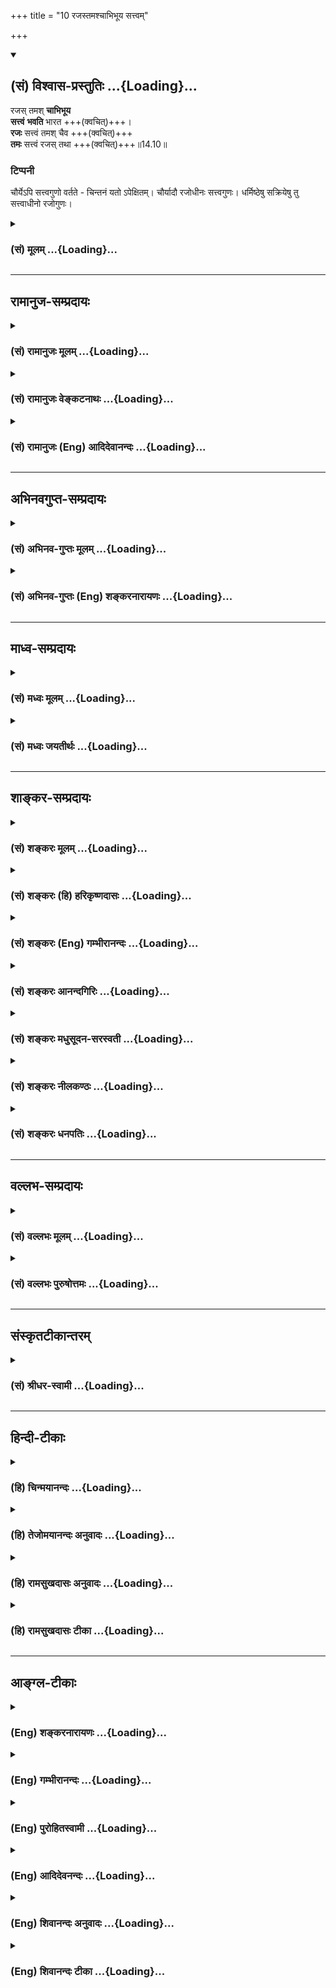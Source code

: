 +++
title = "10 रजस्तमश्चाभिभूय सत्त्वम्"

+++
<div class="js_include" newlevelforh1="2" title="(सं) विश्वास-प्रस्तुतिः" unfilled url="/mahAbhAratam/shlokashaH/06-bhIShma-parva/03-bhagavad-gItA-parva/saMskRtam/vishvAsa-prastutiH/14_guNa-traya-vibhAga-y/10_rajastamashchAbhi.md">
<details open><summary><h2>(सं) विश्वास-प्रस्तुतिः ...{Loading}...</h2></summary>

रजस् तमश् **चाभिभूय**  
**सत्त्वं** **भवति** भारत +++(क्वचित्)+++।  
**रजः** सत्त्वं तमश् चैव +++(क्वचित्)+++  
**तमः** सत्त्वं रजस् तथा +++(क्वचित्)+++॥14.10॥

### टिप्पनी
चौर्येऽपि सत्त्वगुणो वर्तते - चिन्तनं यतो ऽपेक्षितम्। चौर्यादौ रजोधीनः सत्त्वगुणः। धर्मिष्ठेषु सक्रियेषु तु सत्त्वाधीनो रजोगुणः।
</details>
</div>
<div class="js_include collapsed" newlevelforh1="3" title="(सं) मूलम्" unfilled url="/mahAbhAratam/shlokashaH/06-bhIShma-parva/03-bhagavad-gItA-parva/saMskRtam/mUlam/14_guNa-traya-vibhAga-y/10_rajastamashchAbhi.md">
<details><summary><h3>(सं) मूलम् ...{Loading}...</h3></summary>

रजस्तमश्चाभिभूय सत्त्वं भवति भारत।  
रजः सत्त्वं तमश्चैव तमः सत्त्वं रजस्तथा।।14.10।।
</details>
</div>


_________________
## रामानुज-सम्प्रदायः
<div class="js_include collapsed" newlevelforh1="3" title="(सं) रामानुजः मूलम्" unfilled url="/mahAbhAratam/shlokashaH/06-bhIShma-parva/03-bhagavad-gItA-parva/saMskRtam/rAmAnujaH/mUlam/14_guNa-traya-vibhAga-y/10_rajastamashchAbhi.md">
<details><summary><h3>(सं) रामानुजः मूलम् ...{Loading}...</h3></summary>

।।14.10।। यद्य् अपि सत्त्वादयस् त्रयः प्रकृति-संसृष्टात्म-स्वरूपानुबन्धिनः, तथापि प्राचीन-कर्म-वशाद् देहाप्यायन-भूताहार-वैषम्यात् च सत्त्वादयः परस्पर-समुद्भवाभिभव-रूपेण वर्तन्ते। 

रजस्तमसी कदाचिद् **अभिभूय** **सत्त्वम्** उद्रिक्तं वर्तते।  
तथा तमःसत्त्वे अभिभूय **रजः** कदाचित्।  
कदाचित् च रजःसत्त्वे अभिभूय **तमः**।

तत् च कार्योपलब्ध्या एव अवगच्छेद् इत्याह --**

</details>
</div>
<div class="js_include collapsed" newlevelforh1="3" title="(सं) रामानुजः वेङ्कटनाथः" unfilled url="/mahAbhAratam/shlokashaH/06-bhIShma-parva/03-bhagavad-gItA-parva/saMskRtam/rAmAnujaH/venkaTanAthaH/14_guNa-traya-vibhAga-y/10_rajastamashchAbhi.md">
<details><summary><h3>(सं) रामानुजः वेङ्कटनाथः ...{Loading}...</h3></summary>

  
  
।।14.10।। अनन्तर-ग्रन्थस्यासङ्गति-शङ्कां परिहरति -- **देहाकारे**ति। परस्परविरुद्धं यथार्था-ऽयथार्थ-ज्ञान--सुख-दुःख-सङ्गादि-रूपम् इत्यर्थः।

उद्भवाभिभवानियम-प्रसङ्ग-परिहाराय भगवद्-अनुग्रह-निग्रह-हेतूनां कर्मणां विषम-विपाक-समयत्वात् तद्-अनुरूपोद्भवाभिभव-प्रवाह उपपद्यत इत्याह - **प्राचीनकर्मवशाद्** इति। 

यथा वात-पित्त-कफानां तत्-तत्-प्रचुरैर् द्रव्यैर् उपचयो वृद्धिः समानैः सर्वेषां विपरीतैर् विपर्ययः \[अष्टांगहृ.सू.स्था.1।15\] इत्यायुर्वेद-विदो वदन्ति। तथाऽत्रापि वक्ष्यमाण-सात्त्विकाद्य्-आहार-भेदाद् इत्य् आह -- **देहाप्यायन-भूताहार-वैषम्याच्** चेति।

ततो देवा अभवन् परासुराः इत्यादि(श्रुति)ष्व् इव भवतिरत्रोद्भव-विषय इत्याह - **उद्रिक्तं वर्तत** इति। रजस्-तमसोर् उद्भूतयोः परिहारार्थम् अयम् उद्भवाभिभवोपदेशः।  
  

</details>
</div>
<div class="js_include collapsed" newlevelforh1="3" title="(सं) रामानुजः (Eng) आदिदेवानन्दः" unfilled url="/mahAbhAratam/shlokashaH/06-bhIShma-parva/03-bhagavad-gItA-parva/saMskRtam/rAmAnujaH/english/AdidevAnandaH/14_guNa-traya-vibhAga-y/10_rajastamashchAbhi.md">
<details><summary><h3>(सं) रामानुजः (Eng) आदिदेवानन्दः ...{Loading}...</h3></summary>

14.10 Even though all the three Gunas of Sattva etc., are associated with the nature of the self conjoined with Prakrti in the form of body,
yet owing to the dominance of previous Karmas and the differences in the food nourishing the body, Sattva etc., preponderate or are subdued by turn. Sometimes Sattva preponderates prevailing over Rajas and Tamas;
sometimes Rajas preponderates prevailing over Tamas and Sattva, and sometimes Tamas preponderates prevailing over Rajas and Sattva. He teaches that this changing preponderance of the Gunas can be inferred from the knowledge of the effects produced by them.

</details>
</div>


_________________
## अभिनवगुप्त-सम्प्रदायः
<div class="js_include collapsed" newlevelforh1="3" title="(सं) अभिनव-गुप्तः मूलम्" unfilled url="/mahAbhAratam/shlokashaH/06-bhIShma-parva/03-bhagavad-gItA-parva/saMskRtam/abhinava-guptaH/mUlam/14_guNa-traya-vibhAga-y/10_rajastamashchAbhi.md">
<details><summary><h3>(सं) अभिनव-गुप्तः मूलम् ...{Loading}...</h3></summary>

।।14.9 -- 14.10।। सत्त्वमिति। रज इति। संजयति योजयति। रजस्तमसी अभिभूय
सत्त्वं वर्धते रस्तु सत्त्वतमसी; तमः सत्त्वरजसी। उक्तं हि
--,अन्योन्याभिभवेन गुणवृद्धिः इति।

</details>
</div>
<div class="js_include collapsed" newlevelforh1="3" title="(सं) अभिनव-गुप्तः (Eng) शङ्करनारायणः" unfilled url="/mahAbhAratam/shlokashaH/06-bhIShma-parva/03-bhagavad-gItA-parva/saMskRtam/abhinava-guptaH/english/shankaranArAyaNaH/14_guNa-traya-vibhAga-y/10_rajastamashchAbhi.md">
<details><summary><h3>(सं) अभिनव-गुप्तः (Eng) शङ्करनारायणः ...{Loading}...</h3></summary>

14.9-10 Sattvam etc. Rajah etc. Dominates fully i.e. sets \[to work\].
The Sattva flourishes by overpowering the Rajas and the Tamas. But, the
Rajas \[flourishes by overpowering\] both the Sattva and the Tamas; and
the Tamas \[does so by overpowering\] both the Sattva and the Rajas.
That has been stated : 'The Strands augment by overpowering each other'.

</details>
</div>


_________________
## माध्व-सम्प्रदायः
<div class="js_include collapsed" newlevelforh1="3" title="(सं) मध्वः मूलम्" unfilled url="/mahAbhAratam/shlokashaH/06-bhIShma-parva/03-bhagavad-gItA-parva/saMskRtam/madhvaH/mUlam/14_guNa-traya-vibhAga-y/10_rajastamashchAbhi.md">
<details><summary><h3>(सं) मध्वः मूलम् ...{Loading}...</h3></summary>

।।14.10।। Sri Madhvacharya did not comment on this sloka.,

</details>
</div>
<div class="js_include collapsed" newlevelforh1="3" title="(सं) मध्वः जयतीर्थः" unfilled url="/mahAbhAratam/shlokashaH/06-bhIShma-parva/03-bhagavad-gItA-parva/saMskRtam/madhvaH/jayatIrthaH/14_guNa-traya-vibhAga-y/10_rajastamashchAbhi.md">
<details><summary><h3>(सं) मध्वः जयतीर्थः ...{Loading}...</h3></summary>

।।14.10।। Sri Jayatirtha did not comment on this sloka.  
  

</details>
</div>


_________________
## शाङ्कर-सम्प्रदायः
<div class="js_include collapsed" newlevelforh1="3" title="(सं) शङ्करः मूलम्" unfilled url="/mahAbhAratam/shlokashaH/06-bhIShma-parva/03-bhagavad-gItA-parva/saMskRtam/shankaraH/mUlam/14_guNa-traya-vibhAga-y/10_rajastamashchAbhi.md">
<details><summary><h3>(सं) शङ्करः मूलम् ...{Loading}...</h3></summary>

।।14.10।। --,**रजः तमश्च** उभावपि **अभिभूय सत्त्वं भवति** उद्भवति वर्धते
यदा; तदा लब्धात्मकं सत्त्वं स्वकार्यं ज्ञानसुखादि आरभते हे **भारत।** तथा
रजोगुणः **सत्त्वं तमश्च एव उभा**वपि अभिभूय वर्धते यदा; तदा कर्म तृष्णादि
स्वकार्यम् आरभते। तम आख्यो गुणः **सत्त्वं रजश्च** उभावपि अभिभूय **तथै**व
वर्धते यदा; तदा ज्ञानावरणादि स्वकार्यम् आरभते।। यदा यो गुणः उद्भूतः भवति;
तदा तस्य किं लिङ्गमिति उच्यते --,

</details>
</div>
<div class="js_include collapsed" newlevelforh1="3" title="(सं) शङ्करः (हि) हरिकृष्णदासः" unfilled url="/mahAbhAratam/shlokashaH/06-bhIShma-parva/03-bhagavad-gItA-parva/saMskRtam/shankaraH/hindI/harikRShNadAsaH/14_guNa-traya-vibhAga-y/10_rajastamashchAbhi.md">
<details><summary><h3>(सं) शङ्करः (हि) हरिकृष्णदासः ...{Loading}...</h3></summary>

।।14.10।। ये तीनों गुण उपर्युक्त कार्य कब करते हैं सो कहते हैं --, हे
भारत रजोगुण और तमोगुण -- इन दोनोंको दबाकर जब सत्त्वगुण उन्नत होता है --
बढ़ता है; तब वह अपने स्वरूपको प्राप्त हुआ सत्त्वगुण अपने कार्यज्ञान और
सुखादिका आरम्भ किया करता है। तथा सत्त्वगुण और तमोगुण -- इन दोनोंको ही
दबाकर जब रजोगुण बढ़ता है तब वह कर्मोंमें तृष्णा आदि अपने कार्यका आरम्भ
किया करता है। वैसे ही सत्त्वगुण और रजोगुण इन दोनोंको दबाकर जब तम नामक
गुण बढ़ता है तब वह ज्ञानको आच्छादित करना आदि अपना कार्य आरम्भ किया करता
है।  
  
,

</details>
</div>
<div class="js_include collapsed" newlevelforh1="3" title="(सं) शङ्करः (Eng) गम्भीरानन्दः" unfilled url="/mahAbhAratam/shlokashaH/06-bhIShma-parva/03-bhagavad-gItA-parva/saMskRtam/shankaraH/english/gambhIrAnandaH/14_guNa-traya-vibhAga-y/10_rajastamashchAbhi.md">
<details><summary><h3>(सं) शङ्करः (Eng) गम्भीरानन्दः ...{Loading}...</h3></summary>

14.10 O scion of the Bharata dynasty, sattva bhavati, increases, comes
into being; abhibhuya, by subduing both rajas and tamas. When sattva
increases, then, coming to its own, it produces its own
effects-knowledge, happiness, etc. Similarly, when the ality of rajas
increases by overpowering both sattva and tamas, then it produces its
own effects-activity and hankering. When the ality called tamas
increases by similarly dominating over sattva and rajas, it then
produces its own effects-obscuring of knowledge, etc. When any ality
preponderates, then what is its indication; This is being answered:

</details>
</div>
<div class="js_include collapsed" newlevelforh1="3" title="(सं) शङ्करः आनन्दगिरिः" unfilled url="/mahAbhAratam/shlokashaH/06-bhIShma-parva/03-bhagavad-gItA-parva/saMskRtam/shankaraH/AnandagiriH/14_guNa-traya-vibhAga-y/10_rajastamashchAbhi.md">
<details><summary><h3>(सं) शङ्करः आनन्दगिरिः ...{Loading}...</h3></summary>

।।14.10।। इतरेतराविरोधेन वा सत्त्वादयो गुणा युगपदुत्कृष्यते विरोधेन वा
क्रमेण वेति संदेहात्पृच्छति -- **उक्तमिति।**
सत्त्वोत्कर्षार्थिनामितराभिभवार्थं क्रमपक्षमाश्रित्योत्तरमाह -- **उच्यत
इति।** सत्त्वाभिवृद्धिमेव विवृणोति -- **तदेति।**
रजस्तमसोस्तिरोधानदशायामिति यावत्। रजसो वृद्धिप्रकारं तत्कार्यं च कथयति
-- **तथेति।** तमसोऽपि विवृद्धिं तत्कार्यं च निर्दिशति -- **तम इति।**

</details>
</div>
<div class="js_include collapsed" newlevelforh1="3" title="(सं) शङ्करः मधुसूदन-सरस्वती" unfilled url="/mahAbhAratam/shlokashaH/06-bhIShma-parva/03-bhagavad-gItA-parva/saMskRtam/shankaraH/madhusUdana-sarasvatI/14_guNa-traya-vibhAga-y/10_rajastamashchAbhi.md">
<details><summary><h3>(सं) शङ्करः मधुसूदन-सरस्वती ...{Loading}...</h3></summary>

।।14.10।। उक्तं कार्यं कदा कुर्वन्ति गुणा इत्युच्यते -- रजस्तमश्च
युगपदुभावपि गुणावभिभूय सत्त्वं भवत्युद्भवति वर्धते यदा तदा स्वकार्यं
प्रागुक्तमसाधारण्येन करोतीति शेषः। एवं रजोऽपि सत्त्वं तमश्चेति
गुणद्वयमभिभूयोद्भवति यदा तदा स्वकार्यं प्रागुक्तं करोति। तथा तद्वदेव
तमोऽपि सत्त्वं रजश्चेत्युभावपि गुणावभिभूय उद्भवति यदा तदा स्वकार्यं
प्रागुक्तं करोतीत्यर्थः।

</details>
</div>
<div class="js_include collapsed" newlevelforh1="3" title="(सं) शङ्करः नीलकण्ठः" unfilled url="/mahAbhAratam/shlokashaH/06-bhIShma-parva/03-bhagavad-gItA-parva/saMskRtam/shankaraH/nIlakaNThaH/14_guNa-traya-vibhAga-y/10_rajastamashchAbhi.md">
<details><summary><h3>(सं) शङ्करः नीलकण्ठः ...{Loading}...</h3></summary>

।।14.10।। सत्त्वादयः कदा स्वस्वकार्ये प्रभवन्तीत्याशङ्क्येतरेतरयोरभिभवे
सतीत्याह -- **रज इति।** रजस्तमसी अभिभूय सत्त्वं भवति वर्धते। एवं रजोपि
सत्वतमसी अभिभूय भवति। तथा तमोऽपि सत्त्वरजसी अभिभूय भवतीत्यर्थः।

</details>
</div>
<div class="js_include collapsed" newlevelforh1="3" title="(सं) शङ्करः धनपतिः" unfilled url="/mahAbhAratam/shlokashaH/06-bhIShma-parva/03-bhagavad-gItA-parva/saMskRtam/shankaraH/dhanapatiH/14_guNa-traya-vibhAga-y/10_rajastamashchAbhi.md">
<details><summary><h3>(सं) शङ्करः धनपतिः ...{Loading}...</h3></summary>

।।14.10।। इतराविरोधेन सत्त्वादयो गुणा युगपदुत्कृष्यन्ते विरोधेन वा क्रमेण
वेत्यपेक्षायां सत्त्वोत्कर्षार्थिनामितराबिभवार्थं क्रमपक्षमाश्रित्याह --
रज इति। रजस्तमश्चोभावप्यभिमूय तिरोधाय सत्त्वं भवत्युत्भवति वर्धते यदा
तदा रजस्तमसोस्तिरोधानदशायां लब्धात्मकं सत्त्वं स्वं कार्यं
ज्ञानसुखाद्यारभत इति शेषः। भारतेति संबोधयन् भायां ब्रह्मविद्यायां रतेन
रजस्तमसोस्तिरोधायिका सत्त्ववृद्धिः संपाद्येति द्योतयति। तथा रजोगुणो यदा
सत्त्वं तमश्चैवोभावभिभूय वर्धते तदा कर्म तृष्णादि स्वं कार्यमारभते। एवं
तमआख्योऽपि गुणो यदा सत्त्वं रजश्चैवोभावभिभूय वर्धते तदा
ज्ञानावरणप्रमादादि स्वं कार्यभारभत इत्यर्थः।

</details>
</div>


_________________
## वल्लभ-सम्प्रदायः
<div class="js_include collapsed" newlevelforh1="3" title="(सं) वल्लभः मूलम्" unfilled url="/mahAbhAratam/shlokashaH/06-bhIShma-parva/03-bhagavad-gItA-parva/saMskRtam/vallabhaH/mUlam/14_guNa-traya-vibhAga-y/10_rajastamashchAbhi.md">
<details><summary><h3>(सं) वल्लभः मूलम् ...{Loading}...</h3></summary>

।।14.10।। रजस्तमश्चेति। गुणद्वयमभिभूय सत्त्वं भवत्यदृष्चवशात्। एवमन्यदपि।

</details>
</div>
<div class="js_include collapsed" newlevelforh1="3" title="(सं) वल्लभः पुरुषोत्तमः" unfilled url="/mahAbhAratam/shlokashaH/06-bhIShma-parva/03-bhagavad-gItA-parva/saMskRtam/vallabhaH/puruShottamaH/14_guNa-traya-vibhAga-y/10_rajastamashchAbhi.md">
<details><summary><h3>(सं) वल्लभः पुरुषोत्तमः ...{Loading}...</h3></summary>

  
  
।।14.10।। ननु सुखदुःखाद्यदृष्टसाधनत्वे सति स्वकार्यकरणमन्यथाभावकत्वं कथं
इत्याशङ्क्य तेषां तथा सामर्थ्यं मया दत्तमस्तीति ज्ञापनाय
सिद्धवत्कारेणानुवदति -- रजस्तम इति। रजस्तमः दुःखाज्ञानात्मकगुणद्वयमभिभूय
तिरस्कृत्य सत्त्वं भवतीत्यर्थः। भारत इतिसम्बोधनेन यथा मदिच्छया
सर्वपराभवेन त्वं जयसि तथेत्यर्थो द्योतितः। एवं रजोऽपि सत्त्वं तमश्चेति
गुणद्वयाभिभवेन भवति। एवकारेण तमसो मोहकसामर्थ्याधिक्येऽपि तथाकर्तृत्वं
व्यज्यते। तथा तमः सत्त्वं रजश्चाभिभूय भवतीत्यर्थः।  
  

</details>
</div>


_________________
## संस्कृतटीकान्तरम्
<div class="js_include collapsed" newlevelforh1="3" title="(सं) श्रीधर-स्वामी" unfilled url="/mahAbhAratam/shlokashaH/06-bhIShma-parva/03-bhagavad-gItA-parva/saMskRtam/shrIdhara-svAmI/14_guNa-traya-vibhAga-y/10_rajastamashchAbhi.md">
<details><summary><h3>(सं) श्रीधर-स्वामी ...{Loading}...</h3></summary>

।।14.10।। तत्र हेतुमाह **-- रज इति**। रजस्तमश्चेति गुणद्वयमभिभूय
तिरस्कृत्य सत्त्वं भवत्यदृष्टवशादुद्भवति। ततः,स्वकार्ये सुखज्ञानादौ
संयोजयतीत्यर्थः। एवं रजोऽपि सत्त्वं तमश्चेति गुणद्वयमभिभूयोद्भवति। ततः
स्वकार्ये तृष्णाकर्मादौ संयोजयति। एवं तमोऽपि सत्त्वं रजश्चाभिभूयोद्भवति।
ततश्च स्वकार्ये प्रमादालस्यादौ संयोजयतीत्यर्थः।

</details>
</div>


_________________
## हिन्दी-टीकाः
<div class="js_include collapsed" newlevelforh1="3" title="(हि) चिन्मयानन्दः" unfilled url="/mahAbhAratam/shlokashaH/06-bhIShma-parva/03-bhagavad-gItA-parva/hindI/chinmayAnandaH/14_guNa-traya-vibhAga-y/10_rajastamashchAbhi.md">
<details><summary><h3>(हि) चिन्मयानन्दः ...{Loading}...</h3></summary>

।।14.10।। पूर्वोक्त विवेचन के सन्दर्भ में एक बुद्धिमान् साधक की यह
जिज्ञासा होगी कि क्या ये तीन गुण अपना कार्य भिन्नभिन्न समय पर किसी क्रम
विशेष में अथवा एक ही समय में सब कार्य करते हैं। यदि एक ही साथ तीनों
कार्य करते हैं; तो क्या इनमें सामंजस्य होता है या विरोध इस प्रकार के
प्रश्न का पूर्वानुमान करके भगवान् श्रीकृष्ण अपने दिव्यगान के इस श्लोक
में इसका उत्तर देते हैं। वे वर्णन करते हैं कि किस प्रकार ये गुण
भिन्नभिन्न समय पर कार्य करते हैं। प्रत्येक गुण उस क्षणविशेष तक प्रमुख और
शक्तिशाली बन जाता है। विचारपूर्वक अध्ययन करने पर ज्ञात होगा कि समयसमय पर
किसी एक गुण की अधिकता से प्रभावित होकर मनुष्य कार्य कर रहा होता है। उस
दशा में अन्य दो गुणों का सर्वथा अभाव नहीं होता; किन्तु उनका महत्व गौण हो
जाता है। जब हम कहते हैं कि कोई पुरुष सत्त्वगुण के प्रभाव में है; तब उसका
अर्थ यह होता है कि उस समय उसमें रजोगुण और तमोगुण इतने अधिक प्रबल नहीं
होते कि वे अपने प्रभाव को व्यक्त कर सकें। यही बात अन्य गुणों के विषय में
भी समझनी चाहिये। वर्धमान गुण के लक्षण को हम किस प्रकार पहचान सकते हैं
भगवान् बताते हैं

</details>
</div>
<div class="js_include collapsed" newlevelforh1="3" title="(हि) तेजोमयानन्दः अनुवादः" unfilled url="/mahAbhAratam/shlokashaH/06-bhIShma-parva/03-bhagavad-gItA-parva/hindI/tejomayAnandaH/anuvAdaH/14_guNa-traya-vibhAga-y/10_rajastamashchAbhi.md">
<details><summary><h3>(हि) तेजोमयानन्दः अनुवादः ...{Loading}...</h3></summary>

।।14.10।। हे भारत ! कभी रज और तम को अभिभूत (दबा) करके सत्त्वगुण की
वृद्धि होती है, कभी रज और सत्त्व को दबाकर तमोगुण की वृद्धि होती है, तो
कभी तम और सत्त्व को अभिभूत कर रजोगुण की वृद्धि होती है।।

</details>
</div>
<div class="js_include collapsed" newlevelforh1="3" title="(हि) रामसुखदासः अनुवादः" unfilled url="/mahAbhAratam/shlokashaH/06-bhIShma-parva/03-bhagavad-gItA-parva/hindI/rAmasukhadAsaH/anuvAdaH/14_guNa-traya-vibhAga-y/10_rajastamashchAbhi.md">
<details><summary><h3>(हि) रामसुखदासः अनुवादः ...{Loading}...</h3></summary>

।।14.10।। हे भरतवंशोद्भव अर्जुन ! रजोगुण और तमोगुणको दबाकर सत्त्वगुण
सत्त्वगुण, और तमोगुणको दबाकर रजोगुण, वैसे ही सत्त्वगुण और रजोगुणको दबाकर
तमोगुण बढ़ता है।

</details>
</div>
<div class="js_include collapsed" newlevelforh1="3" title="(हि) रामसुखदासः टीका" unfilled url="/mahAbhAratam/shlokashaH/06-bhIShma-parva/03-bhagavad-gItA-parva/hindI/rAmasukhadAsaH/TIkA/14_guNa-traya-vibhAga-y/10_rajastamashchAbhi.md">
<details><summary><h3>(हि) रामसुखदासः टीका ...{Loading}...</h3></summary>

।।14.10।।***व्याख्या--*'रजस्तमश्चाभिभूय सत्त्वं भवति भारत'--**रजोगुणकी
और तमोगुणकी वृत्तियोंको दबाकर सत्त्वगुण बढ़ता है अर्थात् रजोगुणकी लोभ,
प्रवृत्ति, नये-नये कर्मोंका आरम्भ, अशान्ति, स्पृहा, सांसारिक भोग और
संग्रहमें प्रियता आदि वृत्तियाँ और तमोगुणकी प्रमाद, आलस्य, अनावश्यक
निद्रा, मूढ़ता आदि वृत्तियाँ -- इन सबको 'सत्त्वगुण' दबा देता है और
अन्तःकरणमें स्वच्छता, निर्मलता, वैराग्य, निःस्पृहता, उदारता, निवृत्ति
आदि वृत्तियोंको उत्पन्न कर देता है।  
  
**'रजः सत्त्वं तमश्चैव'--**सत्त्वगुणकी और तमोगुणकी वृत्तियोंको दबाकर
रजोगुण बढ़ता है अर्थात् सत्त्वगुणकी ज्ञान, प्रकाश, वैराग्य, उदारता आदि
वृत्तियाँ और तमोगुणकी प्रमाद, आलस्य, अनावश्यक, निद्रा, मूढ़ता आदि
वृत्तियाँ -- इन सबको रजोगुण दबा देता है और अन्तःकरणमें लोभ, प्रवृत्ति,
आरम्भ, अशान्ति, स्पृहा आदि वृत्तियोंको उत्पन्न कर देता है।  
  
**'तमः सत्त्वं रजस्तथा'--**वैसे ही सत्त्वगुण और रजोगुणको दबाकर तमोगुण
बढ़ता है अर्थात् सत्त्वगुणकी स्वच्छता, निर्मलता, प्रकाश, उदारता आदि
वृत्तियाँ और रजोगुणकी चञ्चलता, अशान्ति, लोभ आदि वृत्तियाँ -- इन सबको
तमोगुण दबा देता है और अन्तःकरणमें प्रमाद, आलस्य, अतिनिद्रा, मूढ़ता आदि
वृत्तियोंको उत्पन्न कर देता है।  
  
दो गुणोंको दबाकर एक गुण बढ़ता है, बढ़ा हुआ गुण मनुष्यपर विजय करता है और
विजय करके मनुष्यको बाँध देता है। परन्तु भगवान्ने यहाँ (छठेसे दसवें
श्लोकतक) उलटा क्रम दिया है अर्थात् पहले बाँधनेकी बात कही, फिर विजय करना
कहा और फिर दो गुणोंको दबाकर एकका बढ़ना कहा। ऐसे क्रम देनेका तात्पर्य है
-- पहले भगवान्ने दूसरे श्लोकमें बताया कि जिन महापुरुषोंका प्रकृतिसे
सम्बन्ध-विच्छेद हो चुका है, वे महासर्गमें भी उत्पन्न नहीं होते और
महाप्रलयमें भी व्यथित नहीं होते। कारण कि महासर्ग और महाप्रलय दोनों
प्रकृतिके सम्बन्धसे ही होते हैं। परन्तु जो मनुष्य प्रकृतिके साथ सम्बन्ध
जो़ड़ लेते हैं, उनको प्रकृतिजन्य गुण बाँध देते हैं (14। 5)। इसपर
स्वाभाविक ही यह प्रश्न होता है कि उन गुणोंका स्वरूप क्या है और वे
मनुष्यको किस प्रकार बाँध देते हैं; इसके उत्तरमें भगवान्ने छठेसे आठवें
श्लोकतक क्रमशः सत्त्व, रज और तम--तीनों गुणोंका स्वरूप और उनके द्वारा
जीवको बाँधे जानेका प्रकार बताया। इसपर प्रश्न होता है कि बाँधनेसे पहले
तीनों गुण क्या करते हैं इसके उत्तरमें भगवान्ने बताया कि बाँधनेसे पहले
बढ़ा हुआ गुण मनुष्यपर विजय करता है, तब उसको बाँधता है (14। 9)। अब प्रश्न
होता है कि गुण मनुष्यपर विजय कैसे करता है; इसके उत्तरमें भगवान्ने कहा कि
दो गुणोंको दबाकर एक गुण मनुष्यपर विजय करता है (14। 10)। इस प्रकार विचार
करनेसे मालूम होता है कि भगवान्ने छठेसे दसवें श्लोकतक जो क्रम रखा है, वह
ठीक ही है।  
  
***सम्बन्ध--***जब दोगुणोंको दबाकर एक गुण बढ़ता है, तब उस बढ़े हुए गुणके
क्या लक्षण होते हैं-- इसको बतानेके लिये पहले बढ़े हुए सत्त्वगुणके
लक्षणोंका वर्णन करते हैं।

</details>
</div>


_________________
## आङ्ग्ल-टीकाः
<div class="js_include collapsed" newlevelforh1="3" title="(Eng) शङ्करनारायणः" unfilled url="/mahAbhAratam/shlokashaH/06-bhIShma-parva/03-bhagavad-gItA-parva/english/shankaranArAyaNaH/14_guNa-traya-vibhAga-y/10_rajastamashchAbhi.md">
<details><summary><h3>(Eng) शङ्करनारायणः ...{Loading}...</h3></summary>

14.10. O descendant of Bharata ! The Sattva increases by overpowering the Rajas and the Tamas; the Rajas \[increases by overpowering\] the Sattva and the Tamas; and the Tamas does likewise \[by overpowering\]
the Sattva and the Rajas.

</details>
</div>
<div class="js_include collapsed" newlevelforh1="3" title="(Eng) गम्भीरानन्दः" unfilled url="/mahAbhAratam/shlokashaH/06-bhIShma-parva/03-bhagavad-gItA-parva/english/gambhIrAnandaH/14_guNa-traya-vibhAga-y/10_rajastamashchAbhi.md">
<details><summary><h3>(Eng) गम्भीरानन्दः ...{Loading}...</h3></summary>

14.10 O scion of the Bharata dynasty, sattva increases by subduing rajas and tamas, rajas by overpowering sattva and tamas, and tamas by dominating over sattva and rajas.

</details>
</div>
<div class="js_include collapsed" newlevelforh1="3" title="(Eng) पुरोहितस्वामी" unfilled url="/mahAbhAratam/shlokashaH/06-bhIShma-parva/03-bhagavad-gItA-parva/english/purohitasvAmI/14_guNa-traya-vibhAga-y/10_rajastamashchAbhi.md">
<details><summary><h3>(Eng) पुरोहितस्वामी ...{Loading}...</h3></summary>

14.10 O Prince! Purity prevails when Passion and Ignorance are overcome;
Passion, when Purity and Ignorance are overcome; and Ignorance when it overcomes Purity and Passion.

</details>
</div>
<div class="js_include collapsed" newlevelforh1="3" title="(Eng) आदिदेवनन्दः" unfilled url="/mahAbhAratam/shlokashaH/06-bhIShma-parva/03-bhagavad-gItA-parva/english/AdidevanandaH/14_guNa-traya-vibhAga-y/10_rajastamashchAbhi.md">
<details><summary><h3>(Eng) आदिदेवनन्दः ...{Loading}...</h3></summary>

14.10 Prevailing over Rajas and Tamas, Sattva preponderates, O Arjuna.
Prevailing over Tamas and Sattva, Rajas preponderates. Prevailing over Rajas and Sattva, Tamas preponderates.

</details>
</div>
<div class="js_include collapsed" newlevelforh1="3" title="(Eng) शिवानन्दः अनुवादः" unfilled url="/mahAbhAratam/shlokashaH/06-bhIShma-parva/03-bhagavad-gItA-parva/english/shivAnandaH/anuvAdaH/14_guNa-traya-vibhAga-y/10_rajastamashchAbhi.md">
<details><summary><h3>(Eng) शिवानन्दः अनुवादः ...{Loading}...</h3></summary>

14.10 Now Sattva arises (prevails), O Arjuna, having overpowered Rajas and Tamas; nor Rajas, having overpowered Sattva and Tamas; and now Tamas, having overpowered Sattva and Rajas.

</details>
</div>
<div class="js_include collapsed" newlevelforh1="3" title="(Eng) शिवानन्दः टीका" unfilled url="/mahAbhAratam/shlokashaH/06-bhIShma-parva/03-bhagavad-gItA-parva/english/shivAnandaH/TIkA/14_guNa-traya-vibhAga-y/10_rajastamashchAbhi.md">
<details><summary><h3>(Eng) शिवानन्दः टीका ...{Loading}...</h3></summary>

14.10 रजः Rajas; तमः inertia; च and; अभिभूय having overpowered; सत्त्वम्
Sattva; भवति arises; भारत O Arjuna; रजः Rajas; सत्त्वम् Sattva; तमः
inertia; च and; एव even; तमः inertia; सत्त्वम् purity; रजः active force;
तथा also.Commentary Just as winter has its sway when summer and autumn have gone; just as sleep has its sway when a man is neither dreaming nor waking; so also Sattva has its sway when Rajas and Tamas are suppressed and makes people say that they are happy. The Sadhana for increasing Sattva is given in the 17th and 18th chapters.Each ality acts in its own turn at different times. All the three alities cannot operate at one and the same time. When one ality asserts itself or prdominates by overpowering or suppressing the other two; it produces its own effect.
Sattva produces knowledge and happiness Rajas action Tamas veiling of knowledge; inertia; error; indolence; sloth and sleep. When Sattva is in the ascendant in a man; he is endowed with discrimination. Sublime thoughts roll in his mind. He has pure understanding. His mind turns away from sensual pleasures and moves inward towards the Self.What is the characteristic mark by which you can know that a particular ality is predominant or is in the ascendant The answer is given in the following three verses.

</details>
</div>
